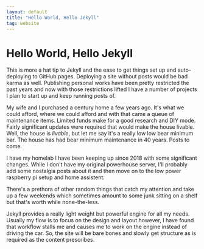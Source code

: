 ```yaml
---
layout: default
title: "Hello World, Hello Jekyll"
tag: website
---
```


# Hello World, Hello Jekyll

This is more a hat tip to Jekyll and the ease to get things set up and auto-deploying to GitHub pages. 
Deploying a site without posts would be bad karma as well. Publishing personal works have been pretty restricted the
past years and now with those restrictions lifted I have a number of projects I plan to start up and keep running posts of.

My wife and I purchased a century home a few years ago. It's what we could afford, where we could afford and with that came a 
queue of maintenance items. Limited funds make for a good research and DIY mode. Fairly significant updates were required that 
would make the house livable. Well, the house is _livable_, but let me say it's a really low low bear minimum bar. The house has 
had bear minimum maintenance in 40 years. Posts to come.

I have my homelab I have been keeping up since 2018 with some significant changes. While I don't have my original powerhouse server,
I'll probably add some nostalgia posts about it and then move on to the low power raspberry pi setup and home assistent.

There's a prethora of other random things that catch my attention and take up a few weekends which sometimes amount to some
junk sitting on a shelf but that's worth while none-the-less.

Jekyll provides a really light weight but powerful engine for all my needs. Usually my flow is to focus on the design and 
layout however, I have found that workflow stalls me and causes me to work on the engine instead of driving the car. So,
the site will be bare bones and slowly get structure as is required as the content prescribes.
